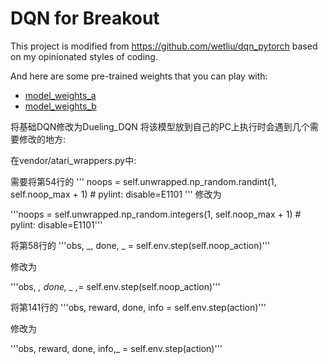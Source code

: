 DQN for Breakout
================

This project is modified from https://github.com/wetliu/dqn_pytorch based on my
opinionated styles of coding.

And here are some pre-trained weights that you can play with:
- [model_weights_a](https://github.com/lukeluocn/dqn-breakout/releases/download/v0.0.0/model_weights_a)
- [model_weights_b](https://github.com/lukeluocn/dqn-breakout/releases/download/v0.0.0/model_weights_b)

将基础DQN修改为Dueling_DQN
将该模型放到自己的PC上执行时会遇到几个需要修改的地方:

在vendor/atari_wrappers.py中:

需要将第54行的
'''
noops = self.unwrapped.np_random.randint(1, self.noop_max + 1)  # pylint: disable=E1101
'''
修改为

'''noops = self.unwrapped.np_random.integers(1, self.noop_max + 1)  # pylint: disable=E1101'''

将第58行的
'''obs, _, done, _ = self.env.step(self.noop_action)'''

修改为

'''obs, _, done, _ ,_= self.env.step(self.noop_action)'''

将第141行的
'''obs, reward, done, info = self.env.step(action)'''

修改为

'''obs, reward, done, info,_ = self.env.step(action)'''
